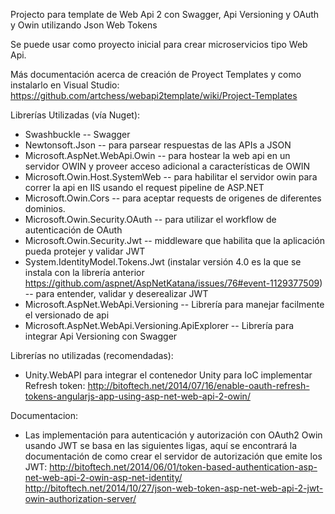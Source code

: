 Projecto para template de Web Api 2 con Swagger, Api Versioning y OAuth y Owin utilizando Json Web Tokens

Se puede usar como proyecto inicial para crear microservicios tipo Web Api.

Más documentación acerca de creación de Proyect Templates y como instalarlo en Visual Studio:  https://github.com/artchess/webapi2template/wiki/Project-Templates 

Librerías Utilizadas (vía Nuget):
* Swashbuckle -- Swagger
* Newtonsoft.Json -- para parsear respuestas de las APIs a JSON 
* Microsoft.AspNet.WebApi.Owin -- para hostear la web api en un servidor OWIN y proveer acceso adicional a características de OWIN
* Microsoft.Owin.Host.SystemWeb -- para habilitar el servidor owin para correr la api en IIS usando el request pipeline de ASP.NET
* Microsoft.Owin.Cors -- para aceptar requests de origenes de diferentes dominios.
* Microsoft.Owin.Security.OAuth -- para utilizar el workflow de autenticación de OAuth
* Microsoft.Owin.Security.Jwt -- middleware que habilita que la aplicación pueda protejer y validar JWT
* System.IdentityModel.Tokens.Jwt (instalar versión 4.0 es la que se instala con la librería anterior https://github.com/aspnet/AspNetKatana/issues/76#event-1129377509) -- para entender, validar y deserealizar JWT 
* Microsoft.AspNet.WebApi.Versioning -- Librería para manejar facilmente el versionado de api
* Microsoft.AspNet.WebApi.Versioning.ApiExplorer -- Librería para integrar Api Versioning con Swagger

Librerías no utilizadas (recomendadas):
* Unity.WebAPI para integrar el contenedor Unity para IoC
implementar Refresh token: http://bitoftech.net/2014/07/16/enable-oauth-refresh-tokens-angularjs-app-using-asp-net-web-api-2-owin/

Documentacion:
* Las implementación para autenticación y autorización con OAuth2 Owin usando JWT se basa en las siguientes ligas, aquí se encontrará la documentación de como crear el servidor de autorización que emite los JWT:
http://bitoftech.net/2014/06/01/token-based-authentication-asp-net-web-api-2-owin-asp-net-identity/
http://bitoftech.net/2014/10/27/json-web-token-asp-net-web-api-2-jwt-owin-authorization-server/
